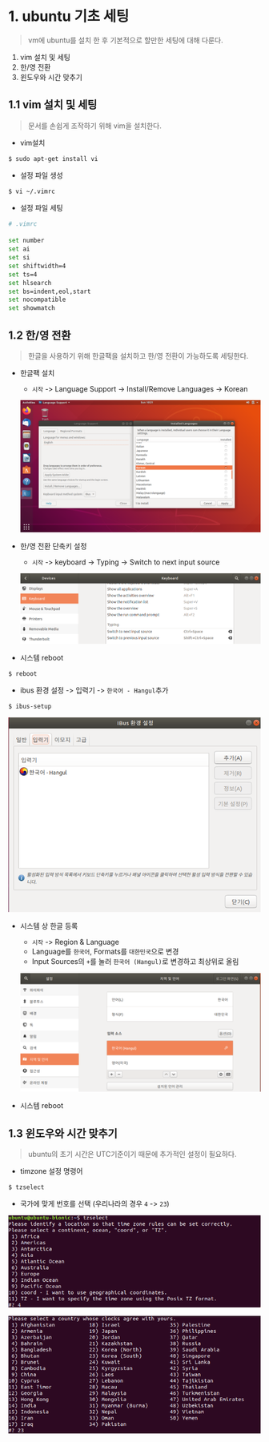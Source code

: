 # 1. ubuntu 기초 세팅

> vm에 ubuntu를 설치 한 후 기본적으로 할만한 세팅에 대해 다룬다.

1. vim 설치 및 세팅
2. 한/영 전환
3. 윈도우와 시간 맞추기



## 1.1 vim 설치 및 세팅

> 문서를 손쉽게 조작하기 위해 vim을 설치한다.

- vim설치

```bash
$ sudo apt-get install vi
```

- 설정 파일 생성

```bash
$ vi ~/.vimrc
```

- 설정 파일 세팅 

```bash
# .vimrc

set number
set ai
set si
set shiftwidth=4
set ts=4
set hlsearch
set bs=indent,eol,start
set nocompatible
set showmatch
```



## 1.2 한/영 전환

> 한글을 사용하기 위해 한글팩을 설치하고 한/영 전환이 가능하도록 세팅한다.

- 한글팩 설치

  - `시작` -> Language Support -> Install/Remove Languages -> Korean

  ![image-20200419192150619](images/image-20200419192150619.png)

- 한/영 전환 단축키 설정

  - `시작` -> keyboard -> Typing -> Switch to next input source

  ![image-20200419193935412](images/image-20200419193935412.png)

- 시스템 reboot

```bash
$ reboot
```

- ibus 환경 설정 -> 입력기 -> `한국어 - Hangul`추가 

```bash
$ ibus-setup
```

![image-20200419202621099](images/image-20200419202621099.png)


- 시스템 상 한글 등록

  - `시작` -> Region & Language
  - Language를 `한국어`, Formats를 `대한민국`으로 변경
  - Input Sources의 `+`를 눌러 `한국어 (Hangul)`로 변경하고 최상위로 올림

  ![image-20200419201106925](images/image-20200419201106925.png)

- 시스템 reboot



## 1.3 윈도우와 시간 맞추기

> ubuntu의 초기 시간은 UTC기준이기 때문에 추가적인 설정이 필요하다.

- timzone 설정 명령어

```bash
$ tzselect
```

- 국가에 맞게 번호를 선택 (우리나라의 경우 `4` -> `23`)

![image-20200419203704434](images/image-20200419203704434.png)

![image-20200419203722503](images/image-20200419203722503.png)